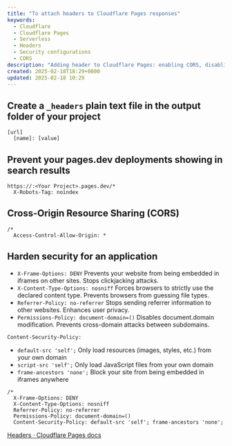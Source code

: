 ```yaml
---
title: "To attach headers to Cloudflare Pages responses"
keywords:
  - Cloudflare
  - Cloudflare Pages
  - Serverless
  - Headers
  - Security configurations
  - CORS
description: "Adding header to Cloudflare Pages: enabling CORS, disabling search engine indexing for pages.dev, and applying security configurations."
created: 2025-02-18T18:29+0800
updated: 2025-02-18 10:29
---
```


## Create a `_headers` plain text file in the output folder of your project

```text
[url]
  [name]: [value]
```

## Prevent your pages.dev deployments showing in search results

```text
https://:<Your Project>.pages.dev/*
  X-Robots-Tag: noindex
```

## Cross-Origin Resource Sharing (CORS)

```text
/*
  Access-Control-Allow-Origin: *
```

## Harden security for an application

- `X-Frame-Options: DENY` Prevents your website from being embedded in iframes on other sites. Stops clickjacking attacks.
- `X-Content-Type-Options: nosniff` Forces browsers to strictly use the declared content type. Prevents browsers from guessing file types.
- `Referrer-Policy: no-referrer` Stops sending referrer information to other websites. Enhances user privacy.
- `Permissions-Policy: document-domain=()` Disables document.domain modification. Prevents cross-domain attacks between subdomains.

`Content-Security-Policy:`

- `default-src 'self';` Only load resources (images, styles, etc.) from your own domain
- `script-src 'self';` Only load JavaScript files from your own domain
- `frame-ancestors 'none';` Block your site from being embedded in iframes anywhere

```text
/*
  X-Frame-Options: DENY
  X-Content-Type-Options: nosniff
  Referrer-Policy: no-referrer
  Permissions-Policy: document-domain=()
  Content-Security-Policy: default-src 'self'; frame-ancestors 'none';
```

[Headers · Cloudflare Pages docs](https://developers.cloudflare.com/pages/configuration/headers/)
